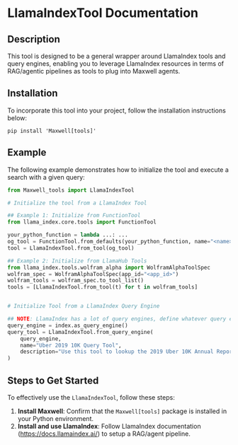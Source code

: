# LlamaIndexTool Documentation

## Description
This tool is designed to be a general wrapper around LlamaIndex tools and query engines, enabling you to leverage LlamaIndex resources
in terms of RAG/agentic pipelines as tools to plug into Maxwell agents.

## Installation
To incorporate this tool into your project, follow the installation instructions below:
```shell
pip install 'Maxwell[tools]'
```

## Example
The following example demonstrates how to initialize the tool and execute a search with a given query:

```python
from Maxwell_tools import LlamaIndexTool

# Initialize the tool from a LlamaIndex Tool

## Example 1: Initialize from FunctionTool
from llama_index.core.tools import FunctionTool

your_python_function = lambda ...: ...
og_tool = FunctionTool.from_defaults(your_python_function, name="<name>", description='<description>')
tool = LlamaIndexTool.from_tool(og_tool)

## Example 2: Initialize from LlamaHub Tools
from llama_index.tools.wolfram_alpha import WolframAlphaToolSpec
wolfram_spec = WolframAlphaToolSpec(app_id="<app_id>")
wolfram_tools = wolfram_spec.to_tool_list()
tools = [LlamaIndexTool.from_tool(t) for t in wolfram_tools]


# Initialize Tool from a LlamaIndex Query Engine

## NOTE: LlamaIndex has a lot of query engines, define whatever query engine you want
query_engine = index.as_query_engine() 
query_tool = LlamaIndexTool.from_query_engine(
    query_engine,
    name="Uber 2019 10K Query Tool",
    description="Use this tool to lookup the 2019 Uber 10K Annual Report"
)

```

## Steps to Get Started
To effectively use the `LlamaIndexTool`, follow these steps:

1. **Install Maxwell**: Confirm that the `Maxwell[tools]` package is installed in your Python environment.
2. **Install and use LlamaIndex**: Follow LlamaIndex documentation (https://docs.llamaindex.ai/) to setup a RAG/agent pipeline.


